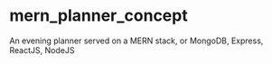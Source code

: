 # mern_planner_concept
An evening planner served on a MERN stack, or MongoDB, Express, ReactJS, NodeJS
